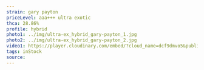 ```yaml
---
strain: gary payton
priceLevel: aaa+++ ultra exotic
thca: 28.86%
profile: hybrid
photo1: ../img/ultra-ex_hybrid_gary-payton_1.jpg
photo2: ../img/ultra-ex_hybrid_gary-payton_2.jpg
video1: https://player.cloudinary.com/embed/?cloud_name=dcf9dmvo5&public_id=ultra-ex_hybrid_gary-payton_zpd9sg&profile=flower
tags: inStock
source:
---
```

